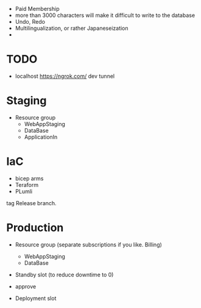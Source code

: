 - Paid Membership
- more than 3000 characters will make it difficult to write to the database
- Undo, Redo
- Multilingualization, or rather Japaneseization
- 
# TODO
- localhost
https://ngrok.com/
dev tunnel

# Staging
- Resource group
  - WebAppStaging
  - DataBase
  - ApplicationIn


# IaC
- bicep arms
- Teraform
- PLumli

tag Release branch.

# Production
- Resource group (separate subscriptions if you like. Billing)
  - WebAppStaging
  - DataBase

- Standby slot (to reduce downtime to 0)
- approve
- Deployment slot